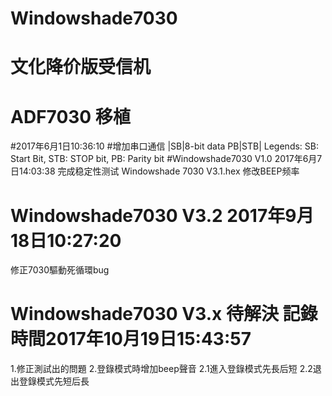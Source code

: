 # Windowshade7030
# 文化降价版受信机
# ADF7030 移植
#2017年6月1日10:36:10
#增加串口通信  |SB|8-bit data PB|STB| Legends: SB: Start Bit, STB: STOP bit, PB: Parity bit
#Windowshade7030 V1.0 2017年6月7日14:03:38 完成稳定性测试
Windowshade 7030 V3.1.hex 修改BEEP频率

# Windowshade7030 V3.2 2017年9月18日10:27:20
修正7030驅動死循環bug

# Windowshade7030 V3.x 待解決 記錄時間2017年10月19日15:43:57
1.修正測試出的問題
2.登錄模式時增加beep聲音 
    2.1進入登錄模式先長后短
    2.2退出登錄模式先短后長
